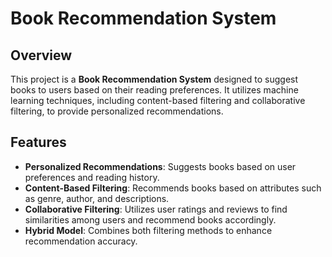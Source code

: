 # Book Recommendation System

## Overview
This project is a **Book Recommendation System** designed to suggest books to users based on their reading preferences. It utilizes machine learning techniques, including content-based filtering and collaborative filtering, to provide personalized recommendations.

## Features
- **Personalized Recommendations**: Suggests books based on user preferences and reading history.
- **Content-Based Filtering**: Recommends books based on attributes such as genre, author, and descriptions.
- **Collaborative Filtering**: Utilizes user ratings and reviews to find similarities among users and recommend books accordingly.
- **Hybrid Model**: Combines both filtering methods to enhance recommendation accuracy.
